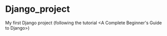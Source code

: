 # Django_project
My first Django project (following the tutorial &lt;A Complete Beginner's Guide to Django>)
